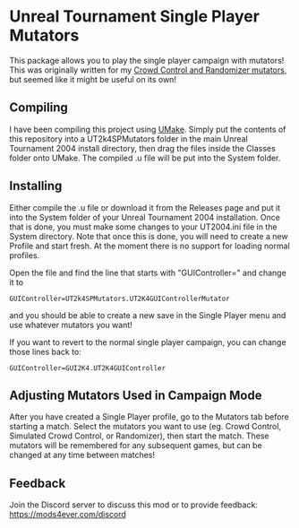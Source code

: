 # Unreal Tournament Single Player Mutators

This package allows you to play the single player campaign with mutators!  This was originally written for my [Crowd Control and Randomizer mutators](https://github.com/theastropath/UT2K4CrowdControl), but seemed like it might be useful on its own!


## Compiling

I have been compiling this project using [UMake](https://github.com/SeriousBuggie/unreal-umake).  Simply put the contents of this repository into a UT2k4SPMutators folder in the main Unreal Tournament 2004 install directory, then drag the files inside the Classes folder onto UMake.
The compiled .u file will be put into the System folder.


## Installing

Either compile the .u file or download it from the Releases page and put it into the System folder of your Unreal Tournament 2004 installation. Once that is done, you must make some changes to your UT2004.ini file in the System directory.  Note that once this is done, you will need to create a new Profile and start fresh.  At the moment there is no support for loading normal profiles.

Open the file and find the line that starts with "GUIController=" and change it to

```
GUIController=UT2k4SPMutators.UT2K4GUIControllerMutator
```

and you should be able to create a new save in the Single Player menu and use whatever mutators you want!

If you want to revert to the normal single player campaign, you can change those lines back to:

```
GUIController=GUI2K4.UT2K4GUIController
```

## Adjusting Mutators Used in Campaign Mode

After you have created a Single Player profile, go to the Mutators tab before starting a match.  Select the mutators you want to use (eg. Crowd Control, Simulated Crowd Control, or Randomizer), then start the match.  These mutators will be remembered for any subsequent games, but can be changed at any time between matches!

## Feedback
  
Join the Discord server to discuss this mod or to provide feedback: https://mods4ever.com/discord

  


